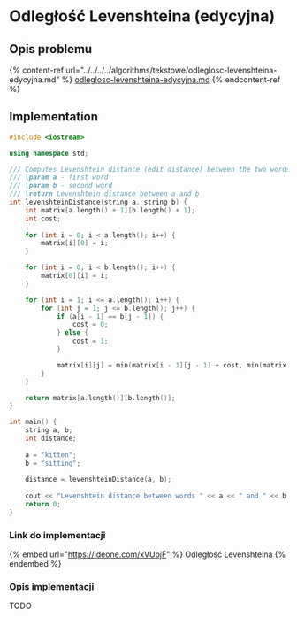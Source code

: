 # Odległość Levenshteina (edycyjna)

## Opis problemu

{% content-ref url="../../../../algorithms/tekstowe/odleglosc-levenshteina-edycyjna.md" %}
[odleglosc-levenshteina-edycyjna.md](../../../../algorithms/tekstowe/odleglosc-levenshteina-edycyjna.md)
{% endcontent-ref %}

## Implementation

```cpp
#include <iostream>

using namespace std;

/// Computes Levenshtein distance (edit distance) between the two words
/// \param a - first word
/// \param b - second word
/// \return Levenshtein distance between a and b
int levenshteinDistance(string a, string b) {
    int matrix[a.length() + 1][b.length() + 1];
    int cost;
    
    for (int i = 0; i < a.length(); i++) {
        matrix[i][0] = i;
    }

    for (int i = 0; i < b.length(); i++) {
        matrix[0][i] = i;
    }

    for (int i = 1; i <= a.length(); i++) {
        for (int j = 1; j <= b.length(); j++) {
            if (a[i - 1] == b[j - 1]) {
                cost = 0;
            } else {
                cost = 1;
            }

            matrix[i][j] = min(matrix[i - 1][j - 1] + cost, min(matrix[i - 1][j] + 1, matrix[i][j - 1] + 1));
        }
    }

    return matrix[a.length()][b.length()];
}

int main() {
    string a, b;
    int distance;
    
    a = "kitten";
    b = "sitting";
    
    distance = levenshteinDistance(a, b);
    
    cout << "Levenshtein distance between words " << a << " and " << b << " is " << distance << endl;
    return 0;
}
```

### Link do implementacji

{% embed url="https://ideone.com/xVUojF" %}
Odległość Levenshteina
{% endembed %}

### Opis implementacji

TODO

